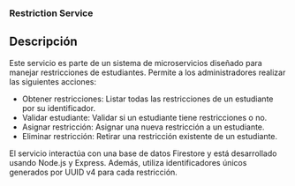 ### Restriction Service
## Descripción
Este servicio es parte de un sistema de microservicios diseñado para manejar restricciones de estudiantes. Permite a los administradores realizar las siguientes acciones:

- Obtener restricciones: Listar todas las restricciones de un estudiante por su identificador.
- Validar estudiante: Validar si un estudiante tiene restricciones o no.
- Asignar restricción: Asignar una nueva restricción a un estudiante.
- Eliminar restricción: Retirar una restricción existente de un estudiante.

El servicio interactúa con una base de datos Firestore y está desarrollado usando Node.js y Express. Además, utiliza identificadores únicos generados por UUID v4 para cada restricción.
